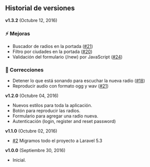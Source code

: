 ## Historial de versiones

**v1.3.2** (Octubre 12, 2016)
### :zap: Mejoras
* Buscador de radios en la portada ([#21](https://github.com/soyFelixBarros/Marz/issues/21))
* Filtro por ciudades en la portada ([#20](https://github.com/soyFelixBarros/Marz/issues/20))
* Validación del formulario (/new) por JavaScript ([#24](https://github.com/soyFelixBarros/Marz/issues/24))

### :bug: Correcciones
* Detener lo que está sonando para escuchar la nueva radio ([#18](https://github.com/soyFelixBarros/Marz/issues/18))
* Reproducir audio con formato ogg y wav ([#21](https://github.com/soyFelixBarros/Marz/issues/23))

**v1.2.0** (Octubre 04, 2016)
* Nuevos estilos para toda la aplicación.
* Botón para reproducir las radios.
* Formulario para agregar una radio nueva.
* Autenticación (login, register and reset password)

**v1.1.0** (Octubre 02, 2016)
* [#2](https://github.com/soyFelixBarros/Marz/issues/2) Migramos todo el proyecto a Laravel 5.3

**v1.0.0** (Septiembre 30, 2016)
* Inicial.